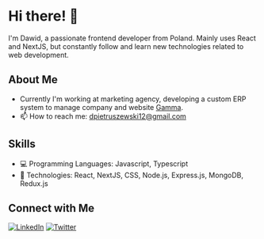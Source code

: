 # Hi there! 👋

I'm Dawid, a passionate frontend developer from Poland. Mainly uses React and NextJS, but constantly follow and learn new technologies related to web development.

## About Me
- Currently I'm working at marketing agency, developing a custom ERP system to manage company and website [Gamma](https://www.gamma24.pl/).
- 📫 How to reach me: [dpietruszewski12@gmail.com](mailto:dpietruszewski12@gmail.com)

## Skills

- 💻 Programming Languages: Javascript, Typescript
- 🚀 Technologies: React, NextJS, CSS, Node.js, Express.js, MongoDB, Redux.js

## Connect with Me

[![LinkedIn](https://img.shields.io/badge/LinkedIn-Dawid-blue)]([https://www.linkedin.com/in/dawid-pietruszewski-49929b241//](https://www.linkedin.com/in/dawid-pietruszewski-49929b241/))
[![Twitter](https://img.shields.io/badge/Twitter-Dawid-blue)]([https://twitter.com/DawidPietrusze2](https://twitter.com/DawidPietrusze2))

